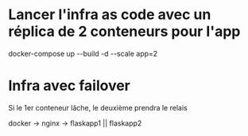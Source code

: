 # Lancer l'infra as code avec un réplica de 2 conteneurs pour l'app
docker-compose up --build -d --scale app=2

# Infra avec failover
Si le 1er conteneur lâche, le deuxième prendra le relais

docker -> nginx -> flaskapp1 || flaskapp2
